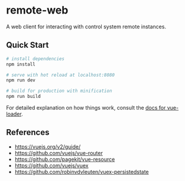 # remote-web

A web client for interacting with control system remote instances.

## Quick Start

``` bash
# install dependencies
npm install

# serve with hot reload at localhost:8080
npm run dev

# build for production with minification
npm run build
```

For detailed explanation on how things work, consult the [docs for vue-loader](http://vuejs.github.io/vue-loader).

## References

* https://vuejs.org/v2/guide/
* https://github.com/vuejs/vue-router
* https://github.com/pagekit/vue-resource
* https://github.com/vuejs/vuex
* https://github.com/robinvdvleuten/vuex-persistedstate
